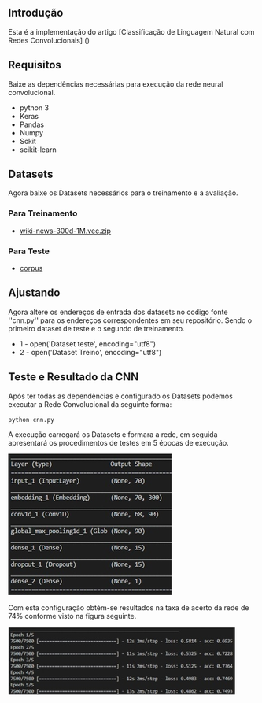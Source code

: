 ## Introdução
Esta é a implementação do artigo [Classificação de Linguagem Natural com Redes Convolucionais] ()


## Requisitos
Baixe as dependências necessárias para execução da rede neural convolucional.

* python 3
* Keras
* Pandas
* Numpy
* Sckit
* scikit-learn


## Datasets
Agora baixe os Datasets necessários para o treinamento e a avaliação.

### Para Treinamento
* [wiki-news-300d-1M.vec.zip](https://s3-us-west-1.amazonaws.com/fasttext-vectors/wiki-news-300d-1M.vec.zip)

### Para Teste
* [corpus](https://gist.github.com/kunalj101/ad1d9c58d338e20d09ff26bcc06c4235)


## Ajustando

Agora altere  os endereços de entrada dos datasets no codigo fonte ''cnn.py'' para os endereços correspondentes  em seu repositório. Sendo o primeiro  dataset de teste  e o segundo de treinamento.

* 1 - open('Dataset teste', encoding="utf8")
* 2 - open('Dataset Treino', encoding="utf8")


## Teste e Resultado da CNN

Após  ter todas as dependências e configurado os Datasets podemos executar a Rede Convolucional da seguinte forma:

```
python cnn.py
```

A execução carregará os Datasets e formara a rede, em seguida apresentará  os procedimentos de testes em 5 épocas de execução.

![title](configuração.jpg)

Com esta configuração obtém-se  resultados na taxa de acerto da rede de 74% conforme visto na figura seguinte.


![title](resultado.jpg)

